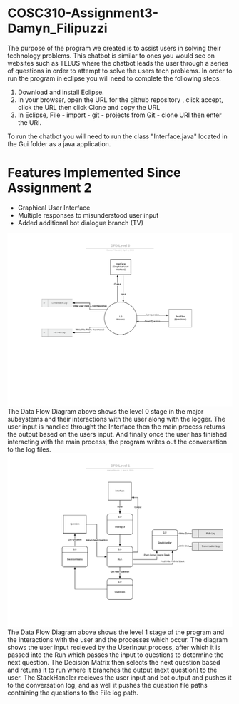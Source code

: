 # COSC310-Assignment3-Damyn_Filipuzzi


The purpose of the program we created is to assist users in solving their technology problems. This chatbot is similar to ones you would see on websites such as TELUS where the chatbot leads the user through a series of questions in order to attempt to solve the users tech problems. In order to run the program in eclipse you will need to complete the following steps:


1.	Download and install Eclipse.
2.	In your browser, open the URL for the github repository , click accept, click the URL then click Clone and copy the URL
3.	In Eclipse, File - import - git - projects from Git - clone URI then enter the URI.


To run the chatbot you will need to run the class "Interface.java" located in the Gui folder as a java application.

# Features Implemented Since Assignment 2
 - Graphical User Interface
 - Multiple responses to misunderstood user input
 - Added additional bot dialogue branch (TV)

![Image](ReadMeImages/DFDLevel0.png)
The Data Flow Diagram above shows the level 0 stage in the major subsystems and their interactions with the user along with the logger. The user input is handled throught the Interface then the main process returns the output based on the users input. And finally once the user has finished interacting with the main process, the program writes out the conversation to the log files.
![Image](ReadMeImages/DFDLevel1.png)
The Data Flow Diagram above shows the level 1 stage of the program and the interactions with the user and the processes which occur. The diagram shows the user input recieved by the UserInput process, after which it is passed into the Run which passes the input to questions to determine the next question. The Decision Matrix then selects the next question based and returns it to run where it branches the output (next question) to the user. The StackHandler recieves the user input and bot output and pushes it to the conversation log, and as well it pushes the question file paths containing the questions to the File log path.
